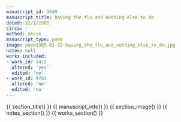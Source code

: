 ```yaml
---
manuscript_id: 1049
manuscript_title: having the flu and nothing else to do
dated: 22/1/1985
circa: ''
method: xerox
manuscript_type: poem
image: poem1985-01-22-having_the_flu_and_nothing_else_to_do.jpg
notes: null
works_included:
- work_id: 1412
  altered: 'yes'
  edited: 'no'
- work_id: 4783
  altered: 'no'
  edited: 'no'
---
```


{{ section_title() }}
{{ manuscript_info() }}
{{ section_image() }}
{{ notes_section() }}
{{ works_section() }}
